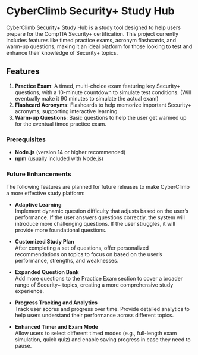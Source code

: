 # CyberClimb Security+ Study Hub

CyberClimb Security+ Study Hub is a study tool designed to help users prepare for the CompTIA Security+ certification. This project currently includes features like timed practice exams, acronym flashcards, and warm-up questions, making it an ideal platform for those looking to test and enhance their knowledge of Security+ topics.


## Features
1. **Practice Exam**: A timed, multi-choice exam featuring key Security+ questions, with a 10-minute countdown to simulate test conditions. (Will eventually make it 90 minutes to simulate the actual exam)
2. **Flashcard Acronyms**: Flashcards to help memorize important Security+ acronyms, supporting interactive learning.
3. **Warm-up Questions**: Basic questions to help the user get warmed up for the eventual timed practice exam.


### Prerequisites
- **Node.js** (version 14 or higher recommended)
- **npm** (usually included with Node.js)


### Future Enhancements

The following features are planned for future releases to make CyberClimb a more effective study platform:

- **Adaptive Learning**  
  Implement dynamic question difficulty that adjusts based on the user’s performance. If the user answers questions correctly, the system will introduce more challenging questions. If the user struggles, it will provide more foundational questions.

- **Customized Study Plan**  
  After completing a set of questions, offer personalized recommendations on topics to focus on based on the user’s performance, strengths, and weaknesses.

- **Expanded Question Bank**  
  Add more questions to the Practice Exam section to cover a broader range of Security+ topics, creating a more comprehensive study experience.

- **Progress Tracking and Analytics**  
  Track user scores and progress over time. Provide detailed analytics to help users understand their performance across different topics.

- **Enhanced Timer and Exam Mode**  
  Allow users to select different timed modes (e.g., full-length exam simulation, quick quiz) and enable saving progress in case they need to pause.

